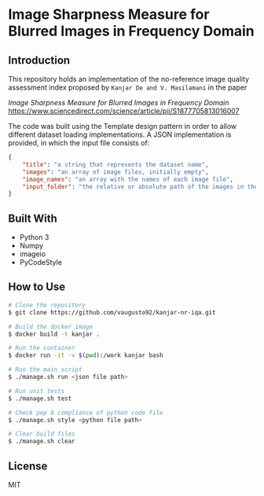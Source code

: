 # Image Sharpness Measure for Blurred Images in Frequency Domain

## Introduction
This repository holds an implementation of the no-reference image quality assessment index proposed
by `Kanjar De and V. Masilamani` in the paper

_Image Sharpness Measure for Blurred Images in Frequency Domain_
https://www.sciencedirect.com/science/article/pii/S1877705813016007

The code was built using the Template design pattern in order to allow different dataset loading implementations.
A JSON implementation is provided, in which the input file consists of:

```json
{
    "title": "a string that represents the dataset name",
    "images": "an array of image files, initially empty",
    "image_names": "an array with the names of each image file",
    "input_folder": "the relative or absolute path of the images in the file system"
}
```

## Built With
- Python 3
- Numpy
- imageio
- PyCodeStyle

## How to Use

```bash
# Clone the repository
$ git clone https://github.com/vaugusto92/kanjar-nr-iqa.git

# Build the docker image
$ docker build -t kanjar .

# Run the container
$ docker run -it -v $(pwd):/work kanjar bash

# Run the main script
$ ./manage.sh run <json file path>

# Run unit tests
$ ./manage.sh test

# Check pep 8 compliance of python code file
$ ./manage.sh style <python file path>

# Clear build files
$ ./manage.sh clear
```

## License 
MIT
